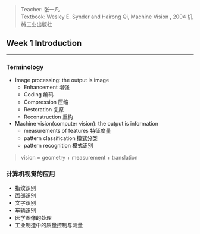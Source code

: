 > Teacher: 张一凡  
Textbook: Wesley E. Synder and Hairong Qi, Machine Vision , 2004 机械工业出版社

## Week 1 Introduction
---
### Terminology
- Image processing: the output is image
  - Enhancement 增强
  - Coding 编码
  - Compression 压缩
  - Restoration 复原
  - Reconstruction 重构
- Machine vision(computer vision): the output is information
  - measurements of features 特征度量
  - pattern classification 模式分类
  - pattern recognition 模式识别

> vision = geometry + measurement + translation

### 计算机视觉的应用
- 指纹识别
- 面部识别
- 文字识别
- 车辆识别
- 医学图像的处理
- 工业制造中的质量控制与测量
